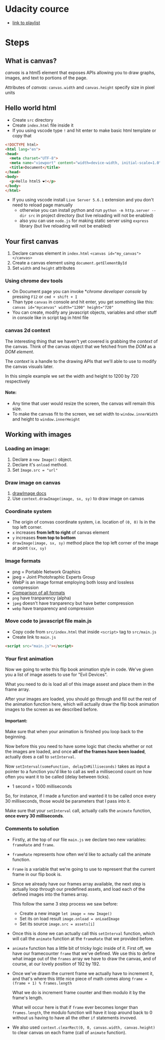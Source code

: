 # Udacity cource
* [link to playlist](https://www.youtube.com/playlist?list=PLAwxTw4SYaPlUUkh6txMRXE-w-6N1Z225)

# Steps
## What is canvas?
*canvas* is a html5 element that exposes APIs allowing you to draw graphs,
images, and text to portions of the page.

Attributes of *canvas*:
`canvas.width` and `canvas.height`  specify size in pixel units

## Hello world html
* Create `src` directory
* Create `index.html` file inside it
* If you using vscode type `!` and hit enter to make basic html template
or copy that
```html
<!DOCTYPE html>
<html lang="en">
<head>
  <meta charset="UTF-8">
  <meta name="viewport" content="width=device-width, initial-scale=1.0">
  <title>Document</title>
</head>
<body>
  <p>Hello html5 ❤️!</p>
</body>
</html>
```
* If you using vscode install `Live Server 5.6.1` extension and you don't need to reload page manually
  + otherwise you can install python and run `python -m http.server --dir src` in project directory (but live reloading will not be enabled)
  + also you can use `node.js` for making static server using `express` library (but live reloading will not be enabled)

## Your first canvas
1. Declare canvas element in `index.html`
`<canvas id="my_canvas"></canvas>`
1. Create a canvas element using `document.getElementById`
1. Set `width` and `height` attributes

### Using chrome dev tools
* On Document page you can invoke **chrome developer console* by pressing `F12` or `cmd + shift + I`
* Than type `canvas` in console and hit enter, you get something like this:
  `canvas id="mycanvas" width="1200" height="720"`
* You can create, modify any javascript objects, variables and other stuff in console like in script tag in html file

### canvas 2d context
The interesting thing that we haven't yet covered is grabbing the *context*
of the canvas. Think of the canvas object that we fetched from the *DOM*
as a *DOM element*.

The *context* is a handle to the drawing APIs that we'll able to use
to modify the canvas visuals later.

In this simple example we set the width and height to 1200 by 720 respectively

#### Note:
* Any time that user would resize the screen, the canvas will remain this size.
* To make the canvas fit to the screen, we set width to `window.innerWidth` and
  height to `window.innerHeight`

## Working with images
### Loading an image:
1. Declare a `new Image()` object.
1. Declare it's `onload` method.
1. Set `Image.src = "url"`

### Draw image on canvas
1. [drawImage docs](https://developer.mozilla.org/en-US/docs/Web/API/CanvasRenderingContext2D/drawImage)
1. Use `context.drawImage(image, sx, sy)` to draw image on canvas

### Coordinate system
* The origin of convas coordinate system, i.e. location of `(0, 0)`
  Is in the top left corner.
* `x` increases **from left to right** of canvas element
* `y` increases **from top to bottom**
* `drawImage(image, sx, sy)` method place the top left corner of the image at
  point `(sx, sy)`

### Image formats
* png = Portable Network Graphics
* jpeg = Joint Photohraphic Experts Group
* WebP is an image format employing both lossy and lossless compression
* [Comparison of all formats](https://en.wikipedia.org/wiki/Comparison_of_graphics_file_formats)
* `png` have tranparency (alpha)
* `jpeg` doesn't have tranparency but have better compression
* `webp` have tranparency and compression

### Move code to javascript file main.js
* Copy code from `src/index.html` that inside `<script>` tag to `src/main.js`
* Create link to `main.js`
```html
<script src="main.js"></script>
```

### Your first animation
Now we going to write this flip book animation style in code.
We've given you a list of image assets to use for "Evil Devices".

What you need to do is load all of this image assest and place them
in the frame array.

After your images are loaded, you should go through and fill out
the rest of the animation function here, which will actually draw
the flip book animation images to the screen as we described before.

#### Important:
Make sure that when your animation is finished you loop back to the
beginning.

Now before this you need to have some logic that checks whether or not
the images are loaded, and once **all of the frames have been loaded**,
actually does a call to `setInterval`.

Now `setInterval(someFunction, delayInMilliseconds)` takes as input
a pointer to a function you'd like to call as well a millisecond count
on how often you want it to be called (delay between ticks).

* 1 second = 1000 milliseconds

So, for instance, if I made a function and wanted it to be called once
every 30 milliseconds, those would be parameters that I pass into it.

Make sure that your `setInterval` call, actually calls the `animate`
function, **once every 30 milliseconds**.

### Comments to solution
* Firstly, at the top of our file `main.js` we declare two new variables:
`frameRate` and `frame`.
* `frameRate` represents how often we'd like to actually call the 
  animate function.
* `Frame` is a variable that we're going to use to represent that the
  current frame in our flip book is.
* Since we already have our frames array available, the next step is 
  actually loop through our predefined assets, and load each of the
  defined images into the frames array.

  This follow the same 3 step process we saw before:
  + Create a new image 
    `let image = new Image()`
  + Set its on load result
    `image.onload = onLoadImage`
  + Set its source
    `image.src = assets[i]`
* Once this is done we can actually call this `setInterval` function,
  which will call the `animate` function at the `frameRate` that we
  provided before.

* `animate` function has a little bit of tricky logic inside of it.
  First off, we have our framecounter `frame` that we've defined.
  We use this to define what image out of the `frames` array we have
  to draw the canvas, and of course, at our lovely position of 192 by 192.

* Once we've drawn the current frame we actually have to increment it,
  and that's where this little nice piece of math comes along
  `frame = (frame + 1) % frames.length`

  What we do is increment frame counter and then modulo it by the frame's
  length.

  What will occur here is that if `frame` ever becomes longer than 
  `frames.length`, the modulo function will have it loop around back to 0
  without us having to have all the other `if` statements invoved.

* We also used `context.clearRect(0, 0, canvas.width, canvas.height)` to
  clear canvas on each frame (call of `animate` function).












